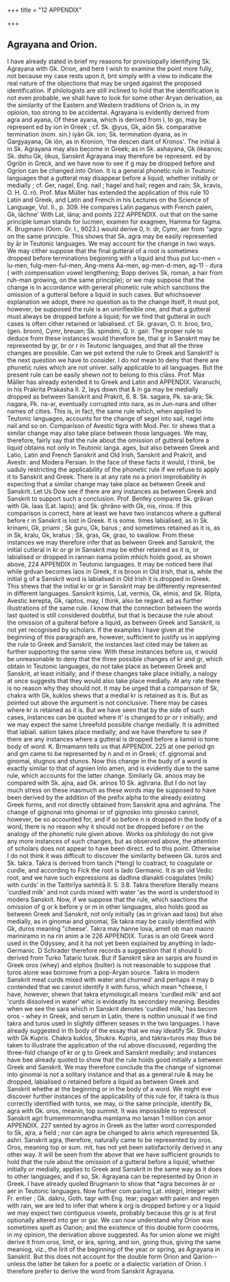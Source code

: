 +++
title = "12 APPENDIX"

+++
## Agrayana and Orion. 
I have already stated in brief my reasons for provisiopally identifying Sk. Agrayana with Gk. Orion, and here I wish to examine the point more fully, not because my case rests upon it, bnt simply with a view to indicate the real nature of the objections that may be urged against the proposed identification. If philologists are still inclined to hold that the identification is not even probable, we shall have to look for some other Aryan derivation, as the similarity of the Eastern and Western traditions of Orion is, in my opioion, too strong to be accidental. 
Agrayana is evidently derived from agra and ayana, Of these ayana, which is derived from i, to go, may be represent ed by ion in Greek ; cf. Sk. @yus, Gk, aiön Sk. comparative termination (nom. sin.) iyān Gk. ion; Sk. termination dyana, as in Gargyayana, Gk iön, as in Kronion, 'the descen dant of Kronos'. The initial ā in Sk. Agrayana may also become in Greek; as in Sk. ashayana, Gk õkeanos; Sk. dshu Gk, ökus, Sanskrit Ägrayana inay therefore be represent. ed by Ogriön in Greck, and we have now to see if g may be dropped before and Ogrion can be changed into Orion. It is a general phonetic rule in Teutonic languages that a gutteral may disappear before a liquid, whether initially or medially ; cf. Ger, nagel, Eng. nail ; hagel and hail; regen and rain; Sk, kravis, O. H. G. rõ. Prof. Max Mūller has extended the application of this rule 10 Latin and Greek, and Latin and French in his Lectures on the Science of Language, Vol. II., p. 309. He compares Lalin paganus with French paien, Gk, lāchne' With Lat, lāna; and points 222 
APPENDIX. 
out that on the same principle luman stands for lucmen, examen for exagmen, Hamma for fagma. K. Brugmann (Oom. Gr. I., 9023.) would derive 0, Ir. dr, Cymr, aer from "agro on the same principle. This shows that Sk. agra may be easily represented by ār in Teutonic languages. We may account for the change in two ways. We may cither suppose that the final gutteral of a root is sometimes dropped before terminations begioning with a liquid and thus put luc-men = lu-men, fulg-men-ful-men, Ang-mens Aa-men, ag-men-d-men, ag-11 - dura ( with compensation vowel lengthening; Bopp derives Sk, roman, a hair from ruh-man growing, on the same principle); or we may suppose that the change is in accordance with general phonetic rule which sanctions the omission of a gutteral before a liquid in such cases. But whichsoever explanation we adopt, there no question as to the change itself, It must pot, however, be supposed the rule is an uninflexible one, and that a gutteral must always be dropped before a liquid; for we find that gutteral in such cases is often cither retained or labialised. cf. Sk. gravan, O. Ir. broo, bro, (gen. broon), Cymr, breuan; Sk. spindmi, Q. Ir. gair. The proper rule to deduce from these instances would therefore be, thal gr in Sanskrit may be represented by gr, br or r in Teutonic languages, and that all the three changes are possible. 
Can we pot extend the rule to Greek and Sanskrit? is the next question we have to coosider. I do not mean to deny that there are phunetic rules which are not univer. sally applicable to all languages. But the present rule can be easily shewn not to belong to this clāss. Prof. Max Māller has already extended it to Greek and Latin and 
APPENDIX. 
Vararuchi, in his Prakrita Prakasha II. 2, lays down that & in ga may be medially dropped as between Sanskrit and Prakrit, 6. 8. Sk. sagara, Pk. sa-ara; Sk. nagara, Pk. na-ar, eventually corrupted into nara, as in Jun-nara and other names of cities. This is, in fact, the same rule which, when applied to Teutonic languages, accounts for the change of segel into sail, nagel into nail and so on. Comparison of Avestic tigra with Mod. Per. tir shews that a similar change may also take place between those languages. We may, therefore, fairly say that the rule about the omission of gutteral before a liquid obtains not only in Teutonic langa. ages, but also between Greek and Latio, Latin and French Sanskrit and Old Irish, Sanskrit and Prakrit, and Avestir. and Modera Persian. In the face of these facts it would, I think, be uaduly restricting the applicability of the phonetic rule if we refuse to apply it to Sanskrit and Greek. There is at any rate no a priori improbability in expecting that a similar change may take place as between Greek and Sanskrit. Let Us Dow see if there are any instances as between Greek and Sanskrit to support such a conclusion. 
Prof. Benfey compares Sk. grāvan with Gk. laas (Lat. lapis); and Sk. ghrāno with Gk, nis, rinos. If this comparison is correct, here at least we have two instancos where a gutteral before r in Sanskrit is lost in Greek. It is some. times labialised, as in Sk. krinami, Gk, priami ; Sk guru, Gk, barus ; and sometimes retained as it is, as in Sk, kralu, Gk, kratus ; Sk, gras, Gk, grao, to swallow. From these instances we may therefore infer that as belween Greek and Sanskrit, the initial cutleral in kr or gr in Sanskrit may be either retained as it is, or labialised or dropped in 
rannan nama polim mhich holds good, as shown above, 
224 
APPENDIX 
in Teutonic languages. It may be noticed here ihal while grdvan becomes laos in Greek, it is broon in Old Irish, that is, while the initial g of a Sanskrit word is labialised in Old Irish it is.dropped in Greek. This shews that the initial kr or gr in Sanskrit may be differently represented in different languages. Sanskrit kṣimis, Lat, vermis, Gk, elmis, and Sk. Rlipta, Avestic kerepta, Gk, raptos, may, I think, also be regard. ed as further illustrations of the same rule. I know that the connection between the words last quoted is still considered doubtful, but that is because the rule about the omission of a guiteral before a liquid, as between Greek and Sanskrit, is not yet recognised by scholars. If the examples I have given at the beginning of this paragraph are, however, sufficient to justify us in applying the rule to Greek and Sanskrit, the instances last cited may be taken as further supporting the same view. 
With these instances before us, it would be unreasonable to deny that the three possible changes of kr and gr, which obtain in Teutonic languages, do not take place as between Greek and Sanskrit, at least initially; and if these changes take place initially, a nalogy at once suggests that they would also take place medially. At any rate there is no reason why they should not. It may be urged that a comparison of Sk, chakra with Gk, kuklos shews that a medial kr is retained as it is. But as pointed out above the argument is not conclusive. There may be cases where kr is retained as it is. But we have seen that by the side of such cases, instances can be quoted where it' is changed to pr or r initially; and we may expect the same Lhreefold possible change medially. It is admitted that labiali. sation takes place medially; and we have therefore to see if there are any instances where a gutteral is dropped before a liamid io tome body of word. K. Brmamann tells us that 
APPENDIX. 
225 
at one period gn and gm came to be represented by n and m in Greek; cf. gignomai and ginomai, stugnos and stunos. Now this change in the budy of a word is exactly similar to that of agnien inlo amen, and is evidently due to the same rule, which accounts for the latter change. Similarly Gk. anoos may be compared with Sk. ajna, aad Gk. arinos 10 Sk. aghrana. But I do not lay much stress on these inasmuch as these words may be supposed to have been derived by the addition of the prefix alpha to the already existing Greek forms, and not directly obtained from Sanskrit ajna and aghrāna. The chaoge of gignonai into ginomai or of gignosko into ginosko cannot, however, be so accounted for, and if so before n is dropped in the body of a word, there is no reason why it should not be dropped before r on the analogy of the phonetic rule given above. Works oa philology do not give any more instances of such changes, but as observed above, the attention of scholars does not appear to have been direct. ed to this point. Otherwise I do not think it was difficult to discover the similarity between Gk. turos and Sk. takra. Takra is derived from tanch (\*teng) lo coatract, to coagulate or curdle, and according to Fick the root is Iado Germanic. It is an old Vedic root, and we have such expressions as dadhna dlanakti coagulates (milk) with curds' in the Taittirīya saṁhitā II. 5. 3.8. Takra therefore literally means 'curdled milk' and not curds mixed with water 'as the word is understood in modera Sanskrit. Now, if we suppose that the rule, which saactions the omission of g or k before y or m in other languages, also holds good as between Greek and Sanskrit, not only initially (as in grivan aad laos) but also medially, as in ginomai and ginomai, Sk takra may be casily identified with Gk, duros meaning "cheese'. Takra may 
hanne lova, amell ob man maono mariniramo in na rin anim 
a le 
226 
APPENDIX. 
Turas is an old Greek word used in the Odyssey, and it ha not yet been explained by anything in Iado-Germanic. D Schrader therefore records a suggestion that it should b derived from Turko Tataric turak. But if Sanskrit sāra an sarpis are found in Greek oros (whey) and elphos (bulter) is not reasonable to suppose that turos alone was borrowe from a pop-Aryan source. Takra in modern Sanskrit meat 
curds mixed with water and churned' and perhaps it may b contended that we cannot identify it with furos, which mean \*cheese, I have, however, shewn that takra etymologicall means 'curdled milk' and aot 'curds dissolved in water' whic is evideatly its secondary meaning. Besides when we see the sara which in Sanskrit denotes 'curdled milk,' has becom oros - whey in Greek, and serum in Latin, there is nothin unusual if we find takra and turos used in slightly differen seases in the two languages. I have already suggested in th body of the essay that we may ideatify Sk. Shukra with Gk Kupris. Chakra kuklos, Shukra. Kupris, and takra=turos may thus be taken to illustrate the application of the rul above discussed, regarding the three-fold change of kr or g to Greek and Sanskrit medially; and instances have bee already quoted to show that the rule holds good initially a between Greek and Sanskrit. We may therefore conclude tha the change of signomai into ginomai is not a solitary instance and that as a general rule & may be dropped, labialised o retained before a liquid as between Greek and Sanskrit whethe at the beginning or in the body of a word. We might eve discover further instances of the applicability of this rule for, if takra is thus correctly identified with turos, we may, oi the same principle, identify 8k, agra with Gk. oros, meanin, top summit. It was impossible to represcot Sanskrit agri frumemmomnandha mamlama mo laman 1 million con amor 
APPENDIX. 
227 
sented by agros in Greek as the latter word corresponded to Sk, ajra, a field ; nor can agra be changed to akris which represented Sk. ashri. Sanskrit agra, therefore, naturally came to be represented by oros. Oros, meaning top or sum. mit, has not yet been satisfactorily derived in any other way. 
It will be seen from the above that we have sufficient grounds to hold that the rule about the omission of a gutteral before a liquid, whether initially or medially, applies to Greek and Sanskrit in the same way as it does to other languages; and if so, Sk. Agrayana can be represented by Orion in Greek. 
I have already quoled Brugmann to show that \*agra becomes ār or aer in Teutonic languages. Now further com paring Lat. integri, integer with Fr. entier ; Gk. dakru, Goth. tagr with Eng. tear; pagan with paien and regen with rain, we are led to infer that where k org is dropped before y or a liquid we may expect two contiguous vowels, probably because this gr is at first optionally altered into ger or gar. We can now understand why Orion was sometimes spelt as Oarion; and the existence of this double form cooörms, in my opinion, the derivation above suggested. As for union alone we might derive it from oros, limit, or āra, spring, and ion, going thus, giving the same meaniog, viz., the lirit of the beginning of the year or spring, as Agrayana in Sanskrit. But this does not account for the double form Orion and Qarion--unless the latter be taken for a poetic or a dialectic variation of Orion. I therefore prefer to derive the word from Sanskrit Agrayana.